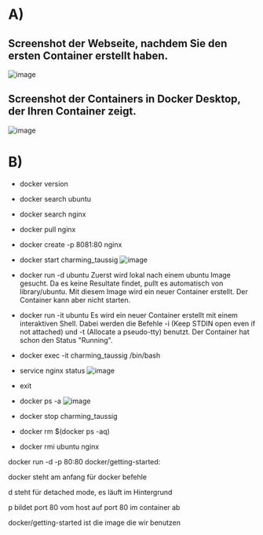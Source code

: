 # A)
## Screenshot der Webseite, nachdem Sie den ersten Container erstellt haben.
![image](https://github.com/tamagochu/m347/assets/112620658/9e28b900-c906-422d-811b-c9a2727e31cf)
## Screenshot der Containers in Docker Desktop, der Ihren Container zeigt.
![image](https://github.com/tamagochu/m347/assets/112620658/b95fd9cc-313e-4211-8fde-4814b603f119)

# B)
- docker version
- docker search ubuntu
- docker search nginx
- docker pull nginx
- docker create -p 8081:80 nginx
- docker start charming_taussig
![image](https://github.com/tamagochu/m347/assets/112620658/c0bcfde8-d003-47b8-8a45-e03da6997840)

- docker run -d ubuntu
Zuerst wird lokal nach einem ubuntu Image gesucht. Da es keine Resultate findet, pullt es automatisch von library/ubuntu. Mit diesem Image wird ein neuer Container erstellt. Der Container kann aber nicht starten.

- docker run -it ubuntu
Es wird ein neuer Container erstellt mit einem interaktiven Shell. Dabei werden die Befehle -i (Keep STDIN open even if not attached) und -t (Allocate a pseudo-tty) benutzt. Der Container hat schon den Status "Running".

- docker exec -it charming_taussig /bin/bash
- service nginx status
![image](https://github.com/tamagochu/m347/assets/112620658/d56a25a8-7626-43ef-bd1c-0b43d79c66fb)
- exit
- docker ps -a
![image](https://github.com/tamagochu/m347/assets/112620658/295b5157-9368-456c-82e9-12677228f7f2)
- docker stop charming_taussig
- docker rm $(docker ps -aq)
- docker rmi ubuntu nginx


docker run -d -p 80:80 docker/getting-started:

docker steht am anfang für docker befehle

d steht für detached mode, es läuft im Hintergrund

p bildet port 80 vom host auf port 80 im container ab

docker/getting-started ist die image die wir benutzen
